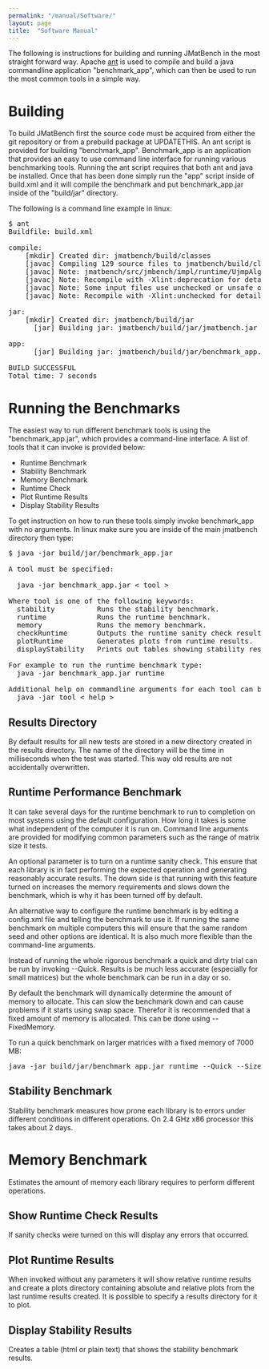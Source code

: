 ```yaml
---
permalink: "/manual/Software/"
layout: page
title:  "Software Manual"
---
```


The following is instructions for building and running JMatBench in the most straight forward way.  Apache [ant](http://ant.apache.org/) is used to compile and build a java commandline application "benchmark_app", which can then be used to run the most common tools in a simple way. 

# Building

To build JMatBench first the source code must be acquired from either the git repository or from a prebuild package at UPDATETHIS.  An ant script is provided for building "benchmark_app".  Benchmark_app is an application that provides an easy to use command line interface for running various benchmarking tools.  Running the ant script requires that both ant and java be installed.  Once that has been done simply run the "app" script inside of build.xml and it will compile the benchmark and put benchmark_app.jar inside of the "build/jar" directory.  

The following is a command line example in linux:
<pre>
$ ant
Buildfile: build.xml

compile:
    [mkdir] Created dir: jmatbench/build/classes
    [javac] Compiling 129 source files to jmatbench/build/classes
    [javac] Note: jmatbench/src/jmbench/impl/runtime/UjmpAlgorithmFactory.java uses or overrides a deprecated API.
    [javac] Note: Recompile with -Xlint:deprecation for details.
    [javac] Note: Some input files use unchecked or unsafe operations.
    [javac] Note: Recompile with -Xlint:unchecked for details.

jar:
    [mkdir] Created dir: jmatbench/build/jar
      [jar] Building jar: jmatbench/build/jar/jmatbench.jar

app:
      [jar] Building jar: jmatbench/build/jar/benchmark_app.jar

BUILD SUCCESSFUL
Total time: 7 seconds
</pre>

# Running the Benchmarks

The easiest way to run different benchmark tools is using the "benchmark_app.jar", which provides a command-line interface. A list of tools that it can invoke is provided below:

* Runtime Benchmark
* Stability Benchmark
* Memory Benchmark
* Runtime Check
* Plot Runtime Results
* Display Stability Results

To get instruction on how to run these tools simply invoke benchmark_app with no arguments.  In linux make sure you are inside of the main jmatbench directory then type:

<pre>
$ java -jar build/jar/benchmark_app.jar

A tool must be specified:

  java -jar benchmark_app.jar < tool >

Where tool is one of the following keywords: 
  stability          Runs the stability benchmark.
  runtime            Runs the runtime benchmark.
  memory             Runs the memory benchmark.
  checkRuntime       Outputs the runtime sanity check results.
  plotRuntime        Generates plots from runtime results.
  displayStability   Prints out tables showing stability results.

For example to run the runtime benchmark type:
  java -jar benchmark_app.jar runtime

Additional help on commandline arguments for each tool can be obtained by typing:
  java -jar tool < help >
</pre>

## Results Directory

By default results for all new tests are stored in a new directory created in the results directory.  The name of the directory will be the time in milliseconds when the test was started.  This way old results are not accidentally overwritten.


## Runtime Performance Benchmark

It can take several days for the runtime benchmark to run to completion on most systems using the default configuration.  How long it takes is some what independent of the computer it is run on.  Command line arguments are provided for modifying common parameters such as the range of matrix size it tests.

An optional parameter is to turn on a runtime sanity check.  This ensure that each library is in fact performing the expected operation and generating reasonably accurate results.  The down side is that running with this feature turned on increases the memory requirements and slows down the benchmark, which is why it has been turned off by default.

An alternative way to configure the runtime benchmark is by editing a config.xml file and telling the benchmark to use it.  If running the same benchmark on multiple computers this will ensure that the same random seed and other options are identical.  It is also much more flexible than the command-line arguments.
  
Instead of running the whole rigorous benchmark a quick and dirty trial can be run by invoking --Quick.  Results is be much less accurate (especially for small matrices) but the whole benchmark can be run in a day or so.

By default the benchmark will dynamically determine the amount of memory to allocate.  This can slow the benchmark down and can cause problems if it starts using swap space.  Therefor it is recommended that a fixed amount of memory is allocated.  This can be done using --FixedMemory.

To run a quick benchmark on larger matrices with a fixed memory of 7000 MB:
<pre>
java -jar build/jar/benchmark_app.jar runtime --Quick --Size=500:10000 --FixedMemory=7000
</pre>

## Stability Benchmark

Stability benchmark measures how prone each library is to errors under different conditions in different operations.  On 2.4 GHz x86 processor this takes about 2 days.

# Memory Benchmark

Estimates the amount of memory each library requires to perform different operations.

## Show Runtime Check Results

If sanity checks were turned on this will display any errors that occurred.

## Plot Runtime Results

When invoked without any parameters it will show relative runtime results and create a plots directory containing absolute and relative plots from the last runtime results created.  It is possible to specify a results directory for it to plot.

## Display Stability Results

Creates a table (html or plain text) that shows the stability benchmark results.
